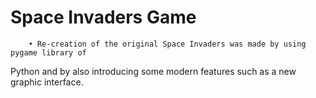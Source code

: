 # Space Invaders Game
		• Re-creation of the original Space Invaders was made by using pygame library of 
Python and by also introducing some modern features such as a new graphic 
interface.
